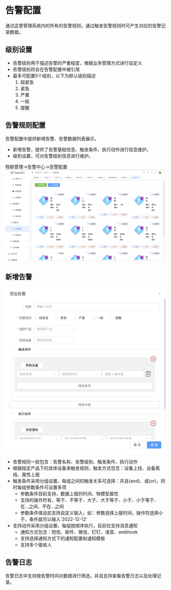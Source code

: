 # 告警配置

通过这里管理系统内的所有的告警规则，通过触发告警规则时可产生对应的告警记录数据。

## 级别设置
- 告警级别用于描述告警的严重程度，根据业务管理方式进行自定义
- 告警级别将会在告警配置中被引用
- 最多可配置5个级别，以下为默认级别描述
    1. 超紧急
    2. 紧急
    3. 严重
    4. 一般
    5. 提醒

## 告警规则配置
告警配置中提供新增告警、告警数据列表展示。

- 新增告警，提供了告警基础信息、触发条件、执行动作进行信息维护。
- 级别设置，可对告警级别信息进行维护。

物联管理->告警中心->告警配置
![](../../public/imgs/guide/alarm/image-20230813214001558.png)


## 新增告警
![](../../public/imgs/guide/alarm/image-20230813214149077.png)
- 告警规则一般包含：告警名称、告警级别、触发条件、执行动作
- 根据指定产品下的具体设备来触发规则，触发方式包含：设备上线、设备离线、属性上报
- 触发条件采用分组设置，每组之间的触发关系可选择：并且(and)、或(or)，同时每组参数条件可设置多项
    - 参数条件目前支持，数据上报的时间、物模型属性
    - 支持的操作符有，等于、不等于、大于、大于等于、小于、小于等于、在...之间、不在...之间
    - 参数条件值目前支持自定义输入，如：参数选择上报时间，操作符选择小于，条件就可以输入'2022-12-12'
- 支持动作采用分组设置，每组按顺序执行，目前仅支持消息通知
    - 通知方式包含：短信、邮件、微信、钉钉、语音、webhook
    - 支持选择通知方式下的通知配置和通知模板
    - 支持多个接收人

## 告警日志
告警日志中支持按告警时间对数据进行筛选，并且支持查看告警日志以及处理记录。



